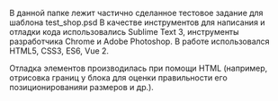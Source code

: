 В данной папке лежит частично сделанное тестовое задание для шаблона test_shop.psd
В качестве инструментов для написания и отладки кода использовались Sublime Text 3,
инструменты разработчика Chrome и Adobe Photoshop. В работе использовался HTML5, CSS3, ES6, Vue 2.

Отладка элементов производилась при помощи HTML (например, отрисовка границ у блока для 
оценки правильности его позиционированияи размеров и др.).

